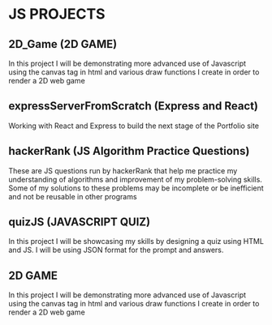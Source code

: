 # JS PROJECTS

## 2D_Game (2D GAME)

In this project I will be demonstrating more advanced use of Javascript using the canvas tag in html and various draw functions I create in order to render a 2D web game

## expressServerFromScratch (Express and React)

Working with React and Express to build the next stage of the Portfolio site

## hackerRank (JS Algorithm Practice Questions)

These are JS questions run by hackerRank that help me practice my understanding of algorithms and improvement of my problem-solving skills. Some of my solutions to these problems may be incomplete or be inefficient and not be reusable in other programs 

## quizJS (JAVASCRIPT QUIZ)

In this project I will be showcasing my skills by designing a quiz using HTML and JS. I will be using JSON format for the prompt and answers.

## 2D GAME

In this project I will be demonstrating more advanced use of Javascript using the canvas tag in html and various draw functions I create in order to render a 2D web game
